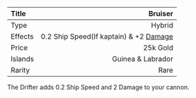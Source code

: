 |Title      | Bruiser      
|:-|-:
|Type       | Hybrid          
|Effects    | 0.2 Ship Speed(If kaptain) & +2 [Damage](/upgrades/damage.md)
|Price      | 25k Gold
|Islands    | Guinea & Labrador        
|Rarity     | Rare 

The Drifter adds 0.2 Ship Speed and 2 Damage to your cannon. 


